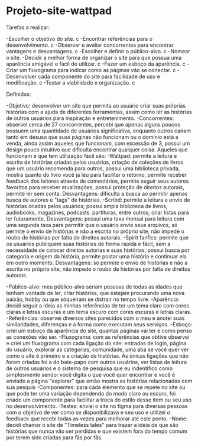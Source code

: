 # Projeto-site-wattpad


Tarefas a realizar:

-Escolher o objetivo do site. c
-Encontrar referências para o desenvolvimento. c
-Observar e avaliar concorrentes para encontrar vantagens e desvantagens. c
-Escolher e definir o público-alvo. c
-Nomear o site.
-Decidir a melhor forma de organizar o site para que possua uma aparência amigável e fácil de utilizar. c
-Fazer um esboço da aparência. c
-Criar um fluxograma para indicar como as páginas vão se conectar. c
-Desenvolver cada componente do site para facilidade de uso e modificação. c
-Testar a viabilidade e organização. c

Definidos:

-Objetivo: desenvolver um site que permita ao usuário criar suas próprias histórias com a ajuda de diferentes ferramentas, assim como ler as histórias de outros usuários para inspiração e entretenimento.
-Concorrentes: observei cerca de 27 concorrentes, percebi que apenas alguns poucos possuem uma quantidade de usuários significativa, enquanto outros caíram tanto em desuso que suas páginas não funcionam ou o domínio está a venda, ainda assim aqueles que funcionam, com excessão de 3, possui um design pouco intuitivo que dificulta encontrar qualquer coisa. Aqueles que funcionam e que tem utilização fácil são: 
-Wattpad: permite a leitura e escrita de histórias criadas pelos usuários, criação de coleções de livros que um usuário recomenda para outros, possui uma biblioteca privada, mostra quanto do livro você já leu para facilitar o retorno, permite receber feedback dos leitores através de comentários, permite seguir seus autores favoritos para receber atualizações, possui proteção de direitos autorais, permite ler sem conta. Desvantagens: dificulta a busca ao permitir apenas busca de autores e "tags" de histórias.
-Scribd: permite a leitura e envio de histórias criadas pelos usuários; possui ampla biblioteca de livros, audiobooks, magazines, podcasts. partituras, entre outros; criar listas para ler futuramente. Desvantagens: possui uma taxa mensal para leitura com uma segunda taxa para permitir que o usuário envie seus arquivos, só permite o envio de histórias e não a escrita no próprio site, não impede o roubo de histórias por falta de direitos autorais.
-Spirit fanfics: permite que os usuários publiquem suas histórias de forma rápida e fácil, sem a necessidade de colocar direitos autorias e suas histórias, possui busca por categoria e origem da história, permite postar uma história e continuar ela em outro momento. Desvantagens: só permite o envio de histórias e não a escrita no próprio site, não impede o roubo de histórias por falta de direitos autorais.



-Público-alvo: meu público-alvo seriam pessoas de todas as idades que tenham vontade de ler, criar histórias, que estejam procurando uma nova paixão, hobby ou que sóqueiram se distrair no tempo livre.
-Aparência: decidi seguir a ideia as minhas referências de ter um tema claro com cores claras e letras escuras e um tema escuro com cores escuras e letras claras.
-Referências: observei diversos sites parecidos com o meu e anotei suas similaridades, diferenças e a forma como executam seus serviços.
-Esboço: criei um esboço da aparência do site, quantas páginas vai ter e como penso as conexões vão ser.
-Fluxograma: com as referências que obtive observei e criei um fluxograma com cada ligação do site: entradas de login, página do usuário, explorar as categorias, comunidade, uma aba se você quer ver como o site é primeiro e a criação de histórias. As únicas ligações que não foram criadas foi a do bate-papo com outros usuários, ver listas de leitura de outros usuários e o sistema de pesquisa que eu indentifico como simplesmente sendo: você digita o que você quer encontrar e você é enviado a página "explorar" que então mostra as histórias relacionadas com sua pesquis
-Componentes: para cada elemento que se repete no site ou que pode ter uma variação dependendo do modo claro ou escuro, foi criado um componente para facilitar a troca do estilo desse item ou seu uso no desenvolvimento.
-Testes: enviei o site no figma para diversas pessoas com o objetivo de ver como se disponibilizava e seu uso e utilizei o feedback que recebi todas as vezes para melhorar até este ponto.
-Nome: decidi chamar o site de "Timeless tales" para trazer a ideia de que são histórias que nunca vão ser perdidas e que existem fora do tempo comum por terem sido criadas para fãs por fãs.
